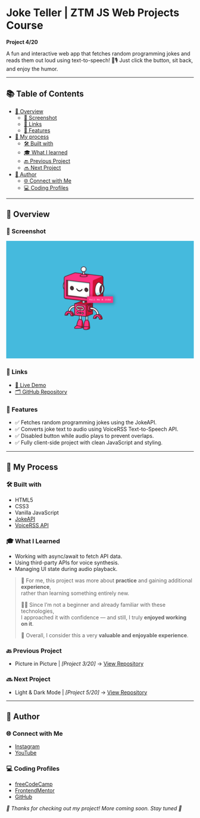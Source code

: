 # Joke Teller | ZTM JS Web Projects Course

**Project 4/20**

A fun and interactive web app that fetches random programming jokes and reads them out loud using text-to-speech! 🧠🎙️ Just click the button, sit back, and enjoy the humor.

---

## 📚 Table of Contents

- [🔎 Overview](#-overview)
  - [📸 Screenshot](#-screenshot)
  - [🔗 Links](#-links)
  - [📌 Features](#-features)
- [🧠 My process](#-my-process)
  - [🛠️ Built with](#️-built-with)
  - [🎓 What I learned](#-what-i-learned)
  - [🔙 Previous Project](#-previous-project)
  - [🔜 Next Project](#-next-project)
- [👤 Author](#-author)
  - [🌐 Connect with Me](#-connect-with-me)
  - [💻 Coding Profiles](#-coding-profiles)

---

## 🔎 Overview

### 📸 Screenshot

![screenshot of the project's webpage](./assets/screenshot.jpg)

### 🔗 Links

 - [🔴 Live Demo](https://dalascript.github.io/joke-teller/)
 - [🗂️ GitHub Repository](https://github.com/DalaScript/joke-teller)

### 📌 Features

 - ✅ Fetches random programming jokes using the JokeAPI.
 - ✅ Converts joke text to audio using VoiceRSS Text-to-Speech API.
 - ✅ Disabled button while audio plays to prevent overlaps.
 - ✅ Fully client-side project with clean JavaScript and styling.

---

## 🧠 My Process

### 🛠️ Built with

 - HTML5
 - CSS3
 - Vanilla JavaScript
 - [JokeAPI](https://jokeapi.dev/)
 - [VoiceRSS API](https://www.voicerss.org/)

### 🎓 What I Learned

 - Working with async/await to fetch API data.
 - Using third-party APIs for voice synthesis.
 - Managing UI state during audio playback.

  > 🚀 For me, this project was more about **practice** and gaining additional **experience**,  
  > rather than learning something entirely new.  
  >  
  > 👨‍💻 Since I’m not a beginner and already familiar with these technologies,  
  > I approached it with confidence — and still, I truly **enjoyed working on it**.  
  >  
  > 🎯 Overall, I consider this a very **valuable and enjoyable experience**.

### 🔙 Previous Project

 - Picture in Picture | *[Project 3/20]* → [View Repository](https://github.com/DalaScript/picture-in-picture)

### 🔜 Next Project

 - Light & Dark Mode | *[Project 5/20]* → [View Repository](https://github.com/DalaScript/light-dark-mode)

---

## 👤 Author

### 🌐 Connect with Me

 - [Instagram](https://www.instagram.com/DalaScript)
 - [YouTube](https://www.youtube.com/@DalaScript)

### 💻 Coding Profiles

 - [freeCodeCamp](https://www.freecodecamp.org/DalaScript)
 - [FrontendMentor](https://www.frontendmentor.io/profile/DalaScript)
 - [GitHub](https://github.com/DalaScript)

*🙌 Thanks for checking out my project! More coming soon. Stay tuned 🚀*